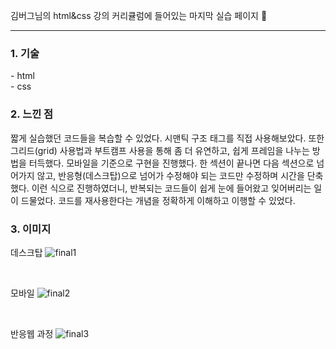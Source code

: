 김버그님의 html&css 강의 커리큘럼에 들어있는 마지막 실습 페이지 👏

<hr>

<h3>1. 기술</h3>
 - html <br/>
 - css

<br/>

<h3>2. 느낀 점</h3>
짧게 실습했던 코드들을 복습할 수 있었다. 시맨틱 구조 태그를 직접 사용해보았다. 또한 그리드(grid) 사용법과 부트캠프 사용을 통해 좀 더 유연하고, 쉽게 프레임을 나누는 방법을 터득했다. 모바일을 기준으로 구현을 진행했다. 한 섹션이 끝나면 다음 섹션으로 넘어가지 않고, 반응형(데스크탑)으로 넘어가 수정해야 되는 코드만 수정하며 시간을 단축했다. 이런 식으로 진행하였더니, 반복되는 코드들이 쉽게 눈에 들어왔고 잊어버리는 일이 드물었다. 코드를 재사용한다는 개념을 정확하게 이해하고 이행할 수 있었다.

<br/>

<h3>3. 이미지</h3>

데스크탑
![final1](https://user-images.githubusercontent.com/100673856/158586706-0f6cfde2-c28e-41d9-be57-2c5b469413d9.gif)

<br/>

모바일
![final2](https://user-images.githubusercontent.com/100673856/158586720-af148eec-3480-4cf2-9cdd-94f7ae654b01.gif)

</br>

반응웹 과정
![final3](https://user-images.githubusercontent.com/100673856/158586729-599fe9ac-6b02-4415-9f37-9bfd2ab262dc.gif)
